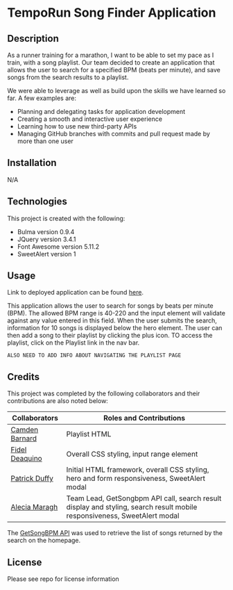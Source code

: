 # TempoRun Song Finder Application

## Description

As a runner training for a marathon, I want to be able to set my pace as I train, with a song playlist. Our team decided to create an application that allows the user to search for a specified BPM (beats per minute), and save songs from the search results to a playlist.

We were able to leverage as well as build upon the skills we have learned so far. A few examples are:
- Planning and delegating tasks for application development
- Creating a smooth and interactive user experience
- Learning how to use new third-party APIs
- Managing GitHub branches with commits and pull request made by more than one user

## Installation

N/A

## Technologies

This project is created with the following:

- Bulma version 0.9.4
- JQuery version 3.4.1
- Font Awesome version 5.11.2
- SweetAlert version 1

## Usage

Link to deployed application can be found [here](https://amaragh.github.io/tempo-run-songfinder/).

This application allows the user to search for songs by beats per minute (BPM). The allowed BPM range is 40-220 and the input element will validate against any value entered in this field. When the user submits the search, information for 10 songs is displayed below the hero element. The user can then add a song to their playlist by clicking the plus icon. TO access the playlist, click on the Playlist link in the nav bar. 

`ALSO NEED TO ADD INFO ABOUT NAVIGATING THE PLAYLIST PAGE`

## Credits

This project was completed by the following collaborators and their contributions are also noted below:

|Collaborators                                       |Roles and Contributions|
|---                                                 |---                    |
|[Camden Barnard](https://github.com/chikn4theWIN)   | Playlist HTML|
|[Fidel Deaquino](https://github.com/fdeaquino)      |Overall CSS styling, input range element|
|[Patrick Duffy](https://github.com/Patrick-Duffy202)| Initial HTML framework, overall CSS styling, hero and form responsiveness, SweetAlert modal|
|[Alecia Maragh](https://github.com/amaragh)         | Team Lead, GetSongbpm API call, search result display and styling, search result mobile responsiveness, SweetAlert modal|

The [GetSongBPM API](https://getsongbpm.com/) was used to retrieve the list of songs returned by the search on the homepage.

## License

Please see repo for license information